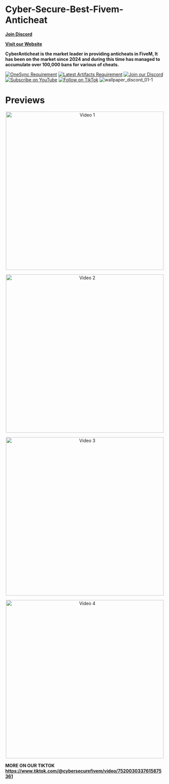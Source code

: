 # Cyber-Secure-Best-Fivem-Anticheat

**[Join Discord](https://discord.gg/cybersecures)**

**[Visit our Website](https://cybersecures.eu/)**

**CyberAnticheat is the market leader in providing anticheats in FiveM, It has been on the market since 2024 and during this time has managed to accumulate over 100,000 bans for various of cheats.**

</div>



[![OneSync Requirement](https://img.shields.io/badge/OneSync-Required-blue?style=for-the-badge&logo=fivem&logoColor=white)](https://docs.fivem.net/docs/scripting-reference/onesync/)
[![Latest Artifacts Requirement](https://img.shields.io/badge/Latest%20Artifacts-Required-blue?style=for-the-badge&logo=fivem&logoColor=white)](https://runtime.fivem.net/artifacts/fivem/build_server_windows/master/6683-9729577be50de537692c3a19e86365a5e0f99a54/server.7z)
[![Join our Discord](https://img.shields.io/discord/1113814297999581245?color=7289DA&label=Join%20our%20Discord&logo=discord&logoColor=white)](https://discord.gg/https://discord.gg/cybersecures)
[![Subscribe on YouTube](https://img.shields.io/badge/Subscribe-FF0000?style=flat&logo=youtube&logoColor=white)](https://www.youtube.com/@cybersecures)
[![Follow on TikTok](https://img.shields.io/badge/Follow-000000?style=flat&logo=tiktok&logoColor=white)](https://www.tiktok.com/@cybersecurefivem)
![wallpaper_discord_01-1](https://i.postimg.cc/05MwscdH/Cyber-Secure-6.png)




# Previews

<!-- Video 1 -->
<p align="center">
  <a href="https://youtube.com/shorts/_y4ELsFBYr8?si=h0_p45JjzAnjufkV">
    <img src="https://i.postimg.cc/05MwscdH/Cyber-Secure-6.png" alt="Video 1" width="500">
  </a>
</p>

<!-- Video 2 -->
<p align="center">
  <a href="https://youtube.com/shorts/5yrwGkNFAWg?si=-8WXqqS3vKFLx1qm">
    <img src="https://i.postimg.cc/05MwscdH/Cyber-Secure-6.png" alt="Video 2" width="500">
  </a>
</p>

<!-- Video 3 -->
<p align="center">
  <a href="https://youtube.com/shorts/36bceX22SMs?si=OHCtmJrM01XUmAGK">
    <img src="https://i.postimg.cc/05MwscdH/Cyber-Secure-6.png" alt="Video 3" width="500">
  </a>
</p>

<!-- Video 4 -->
<p align="center">
  <a href="https://youtube.com/shorts/zMUZBOO7ePE?si=kF0fBR4ut6U9mpIJ">
    <img src="https://i.postimg.cc/05MwscdH/Cyber-Secure-6.png" alt="Video 4" width="500">
  </a>
</p>


**MORE ON OUR TIKTOK https://www.tiktok.com/@cybersecurefivem/video/7520030337615875361**
